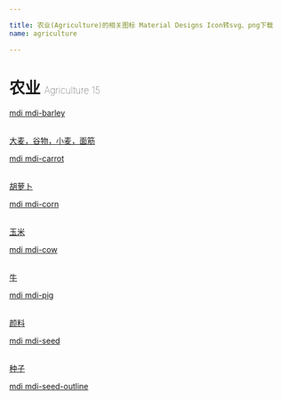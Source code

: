```yaml
---

title: 农业(Agriculture)的相关图标 Material Designs Icon转svg、png下载
name: agriculture

---
```


# 农业  <small style="font-size: 60%;font-weight: 100">Agriculture <span class="badge-secondary badge">15</span> </small>

<search tag="agriculture" :size="96"/>

<div class="icon-list row" id="search-show"><a href="/icon/barley.html" class="icon-item col-6 col-sm-4 col-md-2"><div class="icon-item-inner"><i class="mdi mdi-barley"></i><p><span>mdi mdi-barley</span></p> <p><br> 大麦，谷物，小麦，面筋</p></div></a><a href="/icon/carrot.html" class="icon-item col-6 col-sm-4 col-md-2"><div class="icon-item-inner"><i class="mdi mdi-carrot"></i><p><span>mdi mdi-carrot</span></p> <p><br> 胡萝卜</p></div></a><a href="/icon/corn.html" class="icon-item col-6 col-sm-4 col-md-2"><div class="icon-item-inner"><i class="mdi mdi-corn"></i><p><span>mdi mdi-corn</span></p> <p><br> 玉米</p></div></a><a href="/icon/cow.html" class="icon-item col-6 col-sm-4 col-md-2"><div class="icon-item-inner"><i class="mdi mdi-cow"></i><p><span>mdi mdi-cow</span></p> <p><br> 牛</p></div></a><a href="/icon/pig.html" class="icon-item col-6 col-sm-4 col-md-2"><div class="icon-item-inner"><i class="mdi mdi-pig"></i><p><span>mdi mdi-pig</span></p> <p><br> 颜料</p></div></a><a href="/icon/seed.html" class="icon-item col-6 col-sm-4 col-md-2"><div class="icon-item-inner"><i class="mdi mdi-seed"></i><p><span>mdi mdi-seed</span></p> <p><br> 种子</p></div></a><a href="/icon/seed-outline.html" class="icon-item col-6 col-sm-4 col-md-2"><div class="icon-item-inner"><i class="mdi mdi-seed-outline"></i><p><span>mdi mdi-seed-outline</span></p> <p><br> 种子轮廓</p></div></a><a href="/icon/sheep.html" class="icon-item col-6 col-sm-4 col-md-2"><div class="icon-item-inner"><i class="mdi mdi-sheep"></i><p><span>mdi mdi-sheep</span></p> <p><br> 羊</p></div></a><a href="/icon/silo.html" class="icon-item col-6 col-sm-4 col-md-2"><div class="icon-item-inner"><i class="mdi mdi-silo"></i><p><span>mdi mdi-silo</span></p> <p><br> 农用仓</p></div></a><a href="/icon/spray.html" class="icon-item col-6 col-sm-4 col-md-2"><div class="icon-item-inner"><i class="mdi mdi-spray"></i><p><span>mdi mdi-spray</span></p> <p><br> 喷雾，油漆，气雾剂</p></div></a><a href="/icon/sprout.html" class="icon-item col-6 col-sm-4 col-md-2"><div class="icon-item-inner"><i class="mdi mdi-sprout"></i><p><span>mdi mdi-sprout</span></p> <p><br> 萌芽，幼苗，儿童</p></div></a><a href="/icon/sprout-outline.html" class="icon-item col-6 col-sm-4 col-md-2"><div class="icon-item-inner"><i class="mdi mdi-sprout-outline"></i><p><span>mdi mdi-sprout-outline</span></p> <p><br> 豆芽轮廓，幼苗轮廓，植物轮廓</p></div></a><a href="/icon/tractor.html" class="icon-item col-6 col-sm-4 col-md-2"><div class="icon-item-inner"><i class="mdi mdi-tractor"></i><p><span>mdi mdi-tractor</span></p> <p><br> 农用拖拉机</p></div></a><a href="/icon/water-pump.html" class="icon-item col-6 col-sm-4 col-md-2"><div class="icon-item-inner"><i class="mdi mdi-water-pump"></i><p><span>mdi mdi-water-pump</span></p> <p><br> 水泵</p></div></a><a href="/icon/water-pump-off.html" class="icon-item col-6 col-sm-4 col-md-2"><div class="icon-item-inner"><i class="mdi mdi-water-pump-off"></i><p><span>mdi mdi-water-pump-off</span></p> <p><br> 水泵关闭</p></div></a></div>

